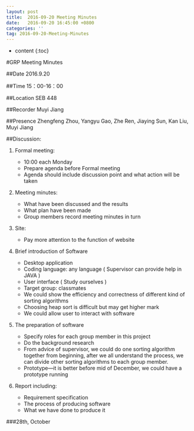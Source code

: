 ```yaml
---
layout: post
title:  2016-09-20 Meeting Minutes
date:   2016-09-20 16:45:00 +0800
categories: ''
tag: 2016-09-20-Meeting-Minutes
---
```


* content
{:toc}



#GRP Meeting Minutes

##Date2016.9.20##Time15：00-16：00##LocationSEB 448##RecorderMuyi Jiang##PresenceZhengfeng Zhou, Yangyu Gao, Zhe Ren, Jiaying Sun, Kan Liu, Muyi Jiang

##Discussion:
1. Formal meeting:	* 10:00 each Monday		* Prepare agenda before Formal meeting	* Agenda should include discussion point and what action will be taken
2. Meeting minutes:	* What have been discussed and the results	* What plan have been made	* Group members record meeting minutes in turn
3.	Site:	* Pay more attention to the function of website
4.	Brief introduction of Software	* Desktop application	* Coding language: any language ( Supervisor can provide help in JAVA )	* User interface ( Study ourselves )	* Target group: classmates	* We could show the efficiency and correctness of different kind of sorting algorithms	* Choosing heap sort is difficult but may get higher mark	* We could allow user to interact with software
5.	The preparation of software	* Specify roles for each group member in this project	* Do the background research	* From advice of supervisor, we could do one sorting algorithm together from beginning, after we all understand the process, we can divide other sorting algorithms to each group member.	* Prototype—it is better before mid of December, we could have a prototype running
6.	Report including:	* Requirement specification	* The process of producing software	* What we have done to produce it###28th, October



